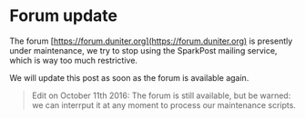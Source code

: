# Forum update

The forum [https://forum.duniter.org](https://forum.duniter.org) is presently under maintenance, we try to stop using the SparkPost mailing service, which is way too much restrictive.

We will update this post as soon as the forum is available again.

> Edit on October 11th 2016: The forum is still available, but be warned: we can interrput it at any moment to process our maintenance scripts.
